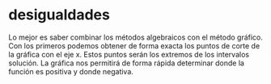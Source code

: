 # desigualdades
 Lo mejor es saber combinar los métodos algebraicos con el método gráfico. Con los primeros podemos obtener de forma exacta los puntos de corte de la gráfica con el eje x. Estos puntos serán los extremos de los intervalos solución. La gráfica nos permitirá de forma rápida determinar donde la función es positiva y donde negativa.
